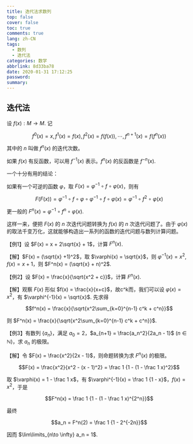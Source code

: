 ```yaml
---
title: 迭代法求数列
top: false
cover: false
toc: true
comments: true
lang: zh-CN
tags:
  - 数列
  - 迭代法
categories: 数学
abbrlink: 8d33ba78
date: 2020-01-31 17:12:25
password:
summary:
---
```


## 迭代法

设 $f(x): M \to M$. 记 

$$f^0(x) = x, f^1(x) = f(x), f^2(x) = f(f(x)), \cdots, f^{n+1}(x) = f(f^n(x))$$

其中的 $n$ 叫做 $f^n(x)$ 的迭代次数。

如果 $f(x)$ 有反函数，可以用 $f^{-1}(x)$ 表示。$f^n(x)$ 的反函数是 $f^{-n}(x)$.

一个十分有用的结论：

如果有一个可逆的函数 $\varphi$，取 $F(x) = \varphi^{-1} \circ f \circ \varphi(x)$，则有

$$F(F(x)) = \varphi^{-1} \circ f \circ \varphi \circ \varphi^{-1} \circ f \circ \varphi(x) = \varphi^{-1} \circ f^2 \circ \varphi(x)$$

更一般的 $F^n(x) = \varphi^{-1} \circ f^n \circ \varphi(x)$.

这样一来，便把 $F(x)$ 的 $n$ 次迭代问题转换为 $f(x)$ 的 $n$ 次迭代问题了。由于 $\varphi(x)$ 的取法千变万化，这就能够构造出一系列的函数的迭代问题与数列计算问题。

【例1】设 $F(x) = x + 2\sqrt{x} + 1$，计算 $F^n(x)$.

【解】$F(x) = (\sqrt{x} +1)^2$，取 $\varphi(x) = \sqrt{x}$，则 $\varphi^{-1}(x) = x^2, f(x) = x+1$，则 $F^n(x) = (\sqrt{x} + n)^2$.

【例2】设 $F(x) = \frac{x}{\sqrt{x^2 + c}}$，计算 $F^n(x)$.

【解】观察 $F(x)$ 形似 $f(x) = \frac{x}{x+c}$，故c^k而，我们可以设 $\varphi(x) = x^2$，有 $\varphi^{-1}(x) = \sqrt{x}$. 先求得

$$f^n(x) = \frac{x}{\sqrt{x^2\sum_{k=0}^{n-1} c^k + c^n}}$$

则 $F^n(x) = \frac{x}{\sqrt{x^2\sum_{k=0}^{n-1} c^k + c^n}}$.

【例3】有数列 $\{a_n\}$，满足 $a_0 = 2$，$a_{n+1} = \frac{a_n^2}{2a_n - 1}$ ($n\in \mathbb{N}$)，求 $a_n$ 的极限。

【解】令 $F(x) = \frac{x^2}{2x - 1}$，则命题转换为求 $F^n(x)$ 的极限。

$$F(x) = \frac{x^2}{x^2 - (x - 1)^2} = \frac 1 {1 - (1 - \frac 1 x)^2}$$

取 $\varphi(x) = 1 - \frac 1 x$，有 $\varphi^{-1}(x) = \frac 1 {1 - x}$，$f(x) = x^2$，于是

$$F^n(x) = \frac 1 {1 - (1 - \frac 1 x)^{2^n}}$$

最终

$$a_n = F^n(2) = \frac 1 {1 - 2^{-2n}}$$

因而 $\lim\limits_{n\to \infty} a_n = 1$.